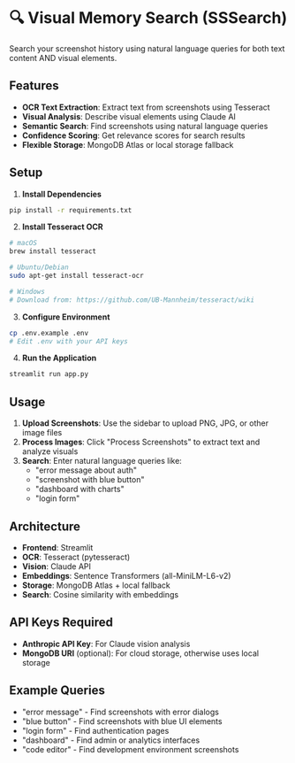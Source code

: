 # 🔍 Visual Memory Search (SSSearch)

Search your screenshot history using natural language queries for both text content AND visual elements.

## Features

- **OCR Text Extraction**: Extract text from screenshots using Tesseract
- **Visual Analysis**: Describe visual elements using Claude AI
- **Semantic Search**: Find screenshots using natural language queries
- **Confidence Scoring**: Get relevance scores for search results
- **Flexible Storage**: MongoDB Atlas or local storage fallback

## Setup

1. **Install Dependencies**
```bash
pip install -r requirements.txt
```

2. **Install Tesseract OCR**
```bash
# macOS
brew install tesseract

# Ubuntu/Debian
sudo apt-get install tesseract-ocr

# Windows
# Download from: https://github.com/UB-Mannheim/tesseract/wiki
```

3. **Configure Environment**
```bash
cp .env.example .env
# Edit .env with your API keys
```

4. **Run the Application**
```bash
streamlit run app.py
```

## Usage

1. **Upload Screenshots**: Use the sidebar to upload PNG, JPG, or other image files
2. **Process Images**: Click "Process Screenshots" to extract text and analyze visuals
3. **Search**: Enter natural language queries like:
   - "error message about auth"
   - "screenshot with blue button"
   - "dashboard with charts"
   - "login form"

## Architecture

- **Frontend**: Streamlit
- **OCR**: Tesseract (pytesseract)
- **Vision**: Claude API
- **Embeddings**: Sentence Transformers (all-MiniLM-L6-v2)
- **Storage**: MongoDB Atlas + local fallback
- **Search**: Cosine similarity with embeddings

## API Keys Required

- **Anthropic API Key**: For Claude vision analysis
- **MongoDB URI** (optional): For cloud storage, otherwise uses local storage

## Example Queries

- "error message" - Find screenshots with error dialogs
- "blue button" - Find screenshots with blue UI elements  
- "login form" - Find authentication pages
- "dashboard" - Find admin or analytics interfaces
- "code editor" - Find development environment screenshots